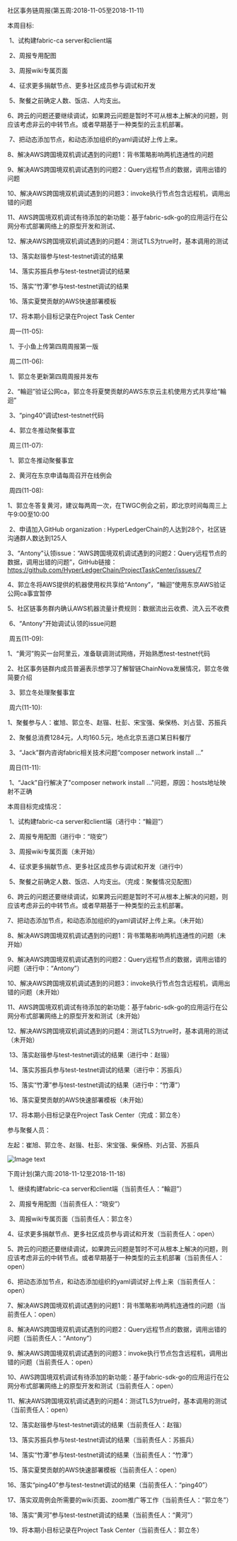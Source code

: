 社区事务链周报(第五周:2018-11-05至2018-11-11)

本周目标:

​        1、试构建fabric-ca server和client端

​        2、周报专用配图

​        3、周报wiki专属页面

​        4、征求更多捐献节点、更多社区成员参与调试和开发

​        5、聚餐之前确定人数、饭店、人均支出。

​        6、跨云的问题还要继续调试，如果跨云问题是暂时不可从根本上解决的问题，则应该考虑非云的中转节点。或者早期基于一种类型的云主机部署。

​        7、把动态添加节点，和动态添加组织的yaml调试好上传上来。  

​        8、解决AWS跨国境双机调试遇到的问题1：背书策略影响两机连通性的问题

​        9、解决AWS跨国境双机调试遇到的问题2：Query远程节点的数据，调用出错的问题

​        10、解决AWS跨国境双机调试遇到的问题3：invoke执行节点包含远程机，调用出错的问题

​        11、AWS跨国境双机调试有待添加的新功能：基于fabric-sdk-go的应用运行在公网分布式部署网络上的原型开发和测试、

​        12、解决AWS跨国境双机调试遇到的问题4：测试TLS为true时，基本调用的测试

​        13、落实赵锴参与test-testnet调试的结果

​        14、落实苏振兵参与test-testnet调试的结果

​        15、落实“竹潭”参与test-testnet调试的结果

​        16、落实夏樊贡献的AWS快速部署模板

​        17、将本期小目标记录在Project Task Center



​    周一(11-05):

​        1、于小鱼上传第四周周报第一版

​    周二(11-06):

​        1、郭立冬更新第四周周报并发布

​        2、“輪迴”验证公网ca，郭立冬将夏樊贡献的AWS东京云主机使用方式共享给“輪迴”

​        3、“ping40”调试test-testnet代码

​        4、郭立冬推动聚餐事宜

​    周三(11-07):

​        1、郭立冬推动聚餐事宜

​        2、黄河在东京申请每周召开在线例会

​    周四(11-08):

​        1、郭立冬答复黄河，建议每两周一次，在TWGC例会之前，即北京时间每周三上午9:00至10:00

​        2、申请加入GitHub organization :  HyperLedgerChain的人达到28个，社区链沟通群人数达到125人

​        3、“Antony”认领issue：“AWS跨国境双机调试遇到的问题2：Query远程节点的数据，调用出错的问题”，GitHub链接：<https://github.com/HyperLedgerChain/ProjectTaskCenter/issues/7>

​        4、郭立冬将AWS提供的机器使用权共享给“Antony”，“輪迴”使用东京AWS验证公网ca事宜暂停

​        5、社区链事务群内确认AWS机器流量计费规则：数据流出云收费、流入云不收费

​        6、“Antony”开始调试认领的issue问题

​    周五(11-09):

​        1、“黄河”购买一台阿里云，准备联调测试网络，开始熟悉test-testnet代码

​        2、社区事务链群内成员普遍表示想学习了解智链ChainNova发展情况，郭立冬做简要介绍

​        3、郭立冬处理聚餐事宜

​    周六(11-10):

​        1、聚餐参与人：崔旭、郭立冬、赵锴、杜彭、宋宝强、柴保杨、刘占营、苏振兵

​        2、聚餐总消费1284元，人均160.5元，地点北京五道口某日料餐厅

​        3、“Jack”群内咨询fabric相关技术问题“composer network install ...”

​    周日(11-11):

​        1、“Jack”自行解决了"composer network install ..."问题，原因：hosts地址映射不正确



本周目标完成情况：

​        1、试构建fabric-ca server和client端（进行中：“輪迴”）

​        2、周报专用配图（进行中：“晓安”）

​        3、周报wiki专属页面（未开始）

​        4、征求更多捐献节点、更多社区成员参与调试和开发（进行中）

​        5、聚餐之前确定人数、饭店、人均支出。（完成：聚餐情况见配图）

​        6、跨云的问题还要继续调试，如果跨云问题是暂时不可从根本上解决的问题，则应该考虑非云的中转节点。或者早期基于一种类型的云主机部署。

​        7、把动态添加节点，和动态添加组织的yaml调试好上传上来。（未开始）

​        8、解决AWS跨国境双机调试遇到的问题1：背书策略影响两机连通性的问题（未开始）

​        9、解决AWS跨国境双机调试遇到的问题2：Query远程节点的数据，调用出错的问题（进行中：“Antony”）

​        10、解决AWS跨国境双机调试遇到的问题3：invoke执行节点包含远程机，调用出错的问题（未开始）

​        11、AWS跨国境双机调试有待添加的新功能：基于fabric-sdk-go的应用运行在公网分布式部署网络上的原型开发和测试（未开始）

​        12、解决AWS跨国境双机调试遇到的问题4：测试TLS为true时，基本调用的测试（未开始）

​        13、落实赵锴参与test-testnet调试的结果（进行中：赵锴）

​        14、落实苏振兵参与test-testnet调试的结果（进行中：苏振兵）

​        15、落实“竹潭”参与test-testnet调试的结果（进行中：“竹潭”）

​        16、落实夏樊贡献的AWS快速部署模板（未开始）

​        17、将本期小目标记录在Project Task Center（完成：郭立冬）



参与聚餐人员：

左起：崔旭、郭立冬、赵锴、杜彭、宋宝强、柴保杨、刘占营、苏振兵

![Image text](https://github.com/HyperLedgerChain/ProjectTaskCenter/blob/master/images/image.png)



下周计划(第六周:2018-11-12至2018-11-18)

​        1、继续构建fabric-ca server和client端（当前责任人：“輪迴”）

​        2、周报专用配图（当前责任人：“晓安”）

​        3、周报wiki专属页面（当前责任人：郭立冬）

​        4、征求更多捐献节点、更多社区成员参与调试和开发（当前责任人：open）

​        5、跨云的问题还要继续调试，如果跨云问题是暂时不可从根本上解决的问题，则应该考虑非云的中转节点。或者早期基于一种类型的云主机部署（当前责任人：open）

​        6、把动态添加节点，和动态添加组织的yaml调试好上传上来（当前责任人：open）

​        7、解决AWS跨国境双机调试遇到的问题1：背书策略影响两机连通性的问题（当前责任人：open）

​        8、解决AWS跨国境双机调试遇到的问题2：Query远程节点的数据，调用出错的问题（当前责任人：“Antony”）

​        9、解决AWS跨国境双机调试遇到的问题3：invoke执行节点包含远程机，调用出错的问题（当前责任人：open）

​        10、AWS跨国境双机调试有待添加的新功能：基于fabric-sdk-go的应用运行在公网分布式部署网络上的原型开发和测试（当前责任人：open）

​        11、解决AWS跨国境双机调试遇到的问题4：测试TLS为true时，基本调用的测试（当前责任人：open）

​        12、落实赵锴参与test-testnet调试的结果（当前责任人：赵锴）

​        13、落实苏振兵参与test-testnet调试的结果（当前责任人：苏振兵）

​        14、落实“竹潭”参与test-testnet调试的结果（当前责任人：“竹潭”）

​        15、落实夏樊贡献的AWS快速部署模板（当前责任人：open）

​        16、落实“ping40”参与test-testnet调试的结果（当前责任人：“ping40”）

​        17、落实双周例会所需要的wiki页面、zoom推广等工作（当前责任人：“郭立冬”）

​        18、落实“黄河”参与test-testnet调试的结果（当前责任人：“黄河”）

​        19、将本期小目标记录在Project Task Center（当前责任人：郭立冬）